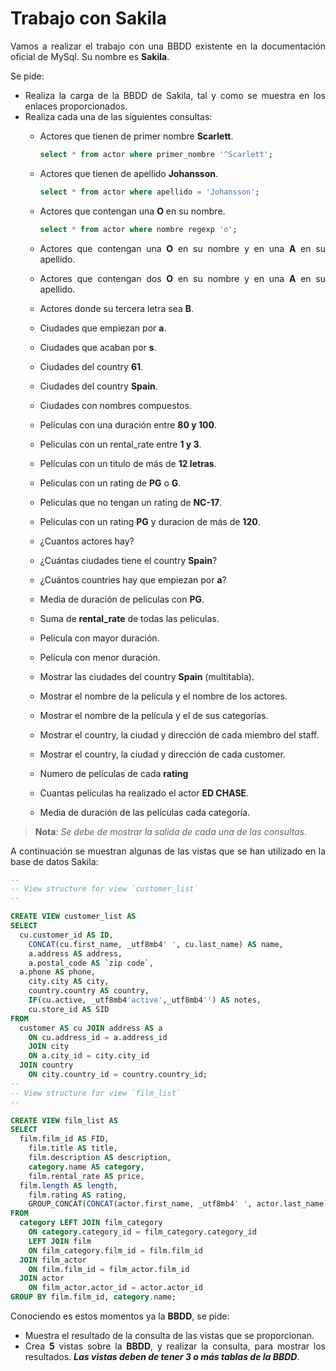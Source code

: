 <div align="justify">

# Trabajo con Sakila

Vamos a realizar el trabajo con una BBDD existente en la documentación  oficial de MySql. Su nombre es __Sakila__.

Se pide:
- Realiza la carga de la BBDD de Sakila, tal y como se muestra en los enlaces proporcionados.
- Realiza cada una de las siguientes consultas:
    - Actores que tienen de primer nombre __Scarlett__.

      ```sql
      select * from actor where primer_nombre '^Scarlett';
      ```
      
    - Actores que tienen de apellido __Johansson__.
 
      ```sql
      select * from actor where apellido = 'Johansson';
      ```
      
    - Actores que contengan una __O__ en su nombre.
 
      ```sql
      select * from actor where nombre regexp 'o';
      ```
    - Actores que contengan una __O__ en su nombre y en una __A__ en su apellido.
    - Actores que contengan dos __O__ en su nombre y en una __A__ en su apellido.
    - Actores donde su tercera letra sea __B__.
    - Ciudades que empiezan por __a__.
    - Ciudades que acaban por __s__.
    - Ciudades del country __61__.
    - Ciudades del country __Spain__.
    - Ciudades con nombres compuestos.
    - Películas con una duración entre __80 y 100__.
    - Peliculas con un rental_rate entre __1 y 3__.
    -  Películas con un titulo de más de __12 letras__.
    - Peliculas con un rating de __PG__ o __G__.
    - Peliculas que no tengan un rating de __NC-17__.
    - Peliculas con un rating __PG__ y duracion de más de __120__.
    - ¿Cuantos actores hay?
    - ¿Cuántas ciudades tiene el country __Spain__?
    - ¿Cuántos countries hay que empiezan por __a__?
    - Media de duración de peliculas con __PG__.
    - Suma de __rental_rate__ de todas las peliculas.
    - Pelicula con mayor duración.
    - Película con menor duración.
    - Mostrar las ciudades del country __Spain__ (multitabla).
    - Mostrar el nombre de la película y el nombre de los actores.
    - Mostrar el nombre de la película y el de sus categorías.
    - Mostrar el country, la ciudad y dirección de cada miembro del staff.
    - Mostrar el country, la ciudad y dirección de cada customer.
    - Numero de películas de cada __rating__
    - Cuantas películas ha realizado el actor __ED CHASE__.
    - Media de duración de las películas cada categoría.

>__Nota__: _Se debe de mostrar la salida de cada una de las consultas_.

A continuación se muestran algunas de las vistas que se han utilizado en la base de datos Sakila:

```sql
--
-- View structure for view `customer_list`
--

CREATE VIEW customer_list AS
SELECT 
  cu.customer_id AS ID, 
    CONCAT(cu.first_name, _utf8mb4' ', cu.last_name) AS name, 
    a.address AS address, 
    a.postal_code AS `zip code`,
  a.phone AS phone, 
    city.city AS city, 
    country.country AS country, 
    IF(cu.active, _utf8mb4'active',_utf8mb4'') AS notes, 
    cu.store_id AS SID
FROM 
  customer AS cu JOIN address AS a 
    ON cu.address_id = a.address_id 
    JOIN city 
    ON a.city_id = city.city_id
  JOIN country 
    ON city.country_id = country.country_id;
--
-- View structure for view `film_list`
--

CREATE VIEW film_list AS
SELECT 
  film.film_id AS FID, 
    film.title AS title, 
    film.description AS description, 
    category.name AS category, 
    film.rental_rate AS price,
  film.length AS length, 
    film.rating AS rating, 
    GROUP_CONCAT(CONCAT(actor.first_name, _utf8mb4' ', actor.last_name) SEPARATOR ', ') AS actors
FROM 
  category LEFT JOIN film_category 
    ON category.category_id = film_category.category_id 
    LEFT JOIN film 
    ON film_category.film_id = film.film_id
  JOIN film_actor 
    ON film.film_id = film_actor.film_id
  JOIN actor 
    ON film_actor.actor_id = actor.actor_id
GROUP BY film.film_id, category.name;
```

Conociendo es estos momentos ya la __BBDD__, se pide:
- Muestra el resultado de la consulta de las vistas que se proporcionan.
- Crea __5__ vistas sobre la __BBDD__, y realizar la consulta, para mostrar los resultados. ___Las vistas deben de tener 3 o más tablas de la BBDD___.

</div>
